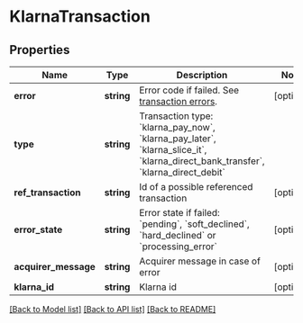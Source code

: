 # KlarnaTransaction

## Properties
Name | Type | Description | Notes
------------ | ------------- | ------------- | -------------
**error** | **string** | Error code if failed. See [transaction errors](https://reference.reepay.com/api/#transaction-errors). | [optional] 
**type** | **string** | Transaction type: &#x60;klarna_pay_now&#x60;, &#x60;klarna_pay_later&#x60;, &#x60;klarna_slice_it&#x60;, &#x60;klarna_direct_bank_transfer&#x60;, &#x60;klarna_direct_debit&#x60; | 
**ref_transaction** | **string** | Id of a possible referenced transaction | [optional] 
**error_state** | **string** | Error state if failed: &#x60;pending&#x60;, &#x60;soft_declined&#x60;, &#x60;hard_declined&#x60; or &#x60;processing_error&#x60; | [optional] 
**acquirer_message** | **string** | Acquirer message in case of error | [optional] 
**klarna_id** | **string** | Klarna id | [optional] 

[[Back to Model list]](../README.md#documentation-for-models) [[Back to API list]](../README.md#documentation-for-api-endpoints) [[Back to README]](../README.md)


